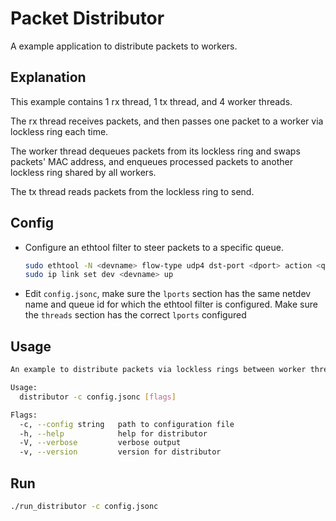 # Packet Distributor

A example application to distribute packets to workers.

## Explanation

This example contains 1 rx thread, 1 tx thread, and 4 worker threads.

The rx thread receives packets, and then passes one packet to a worker via lockless ring each time.

The worker thread dequeues packets from its lockless ring and swaps packets' MAC address, and enqueues processed packets to another lockless ring shared by all workers.

The tx thread reads packets from the lockless ring to send.

## Config
- Configure an ethtool filter to steer packets to a specific queue.
  ```bash
  sudo ethtool -N <devname> flow-type udp4 dst-port <dport> action <qid>
  sudo ip link set dev <devname> up
  ```
- Edit `config.jsonc`, make sure the `lports` section has the same netdev name and queue id for which the ethtool filter is configured. Make sure the `threads` section has the correct `lports` configured

## Usage
```bash
An example to distribute packets via lockless rings between worker threads

Usage:
  distributor -c config.jsonc [flags]

Flags:
  -c, --config string   path to configuration file
  -h, --help            help for distributor
  -V, --verbose         verbose output
  -v, --version         version for distributor
```

## Run
```bash
./run_distributor -c config.jsonc
```